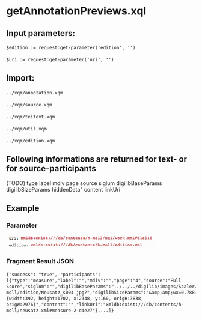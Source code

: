 # getAnnotationPreviews.xql
 ## Input parameters:
```
$edition := request:get-parameter('edition', '')

$uri := request:get-parameter('uri', '')
```
## Import:
```
../xqm/annotation.xqm

../xqm/source.xqm

../xqm/teitext.xqm

../xqm/util.xqm

../xqm/edition.xqm
```
## Following informations are returned for text- or for source-participants
(TODO)
type
label
mdiv
page
source
siglum
digilibBaseParams
digilibSizeParams
hiddenData"
content
linkUri

## Example
### Parameter
![](media/15117983359071.jpg)

### Fragment Result JSON
```
{"success": "true", "participants": [{"type":"measure","label":"","mdiv":"","page":"4","source":"Full Score","siglum":"","digilibBaseParams":"../../../digilib/images/Scaler/h-moll/edition/Neusatz_s004.jpg?","digilibSizeParams":"&amp;amp;wx=0.7889784946236559&amp;amp;wy=0.041688379364252216&amp;amp;ww=0.13172043010752688&amp;amp;wh=0.44346013548723295&amp;amp;mo=fit","hiddenData":"{width:392, height:1702, x:2348, y:160, origH:3838, origW:2976}","content":"","linkUri":"xmldb:exist:///db/contents/h-moll/neusatz.xml#measure-2-d4e27"},...]}
```



